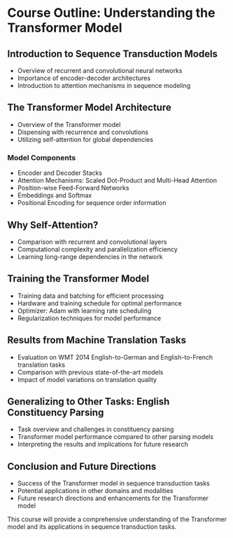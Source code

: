 # Course Outline: Understanding the Transformer Model

## Introduction to Sequence Transduction Models
- Overview of recurrent and convolutional neural networks
- Importance of encoder-decoder architectures
- Introduction to attention mechanisms in sequence modeling

## The Transformer Model Architecture
- Overview of the Transformer model
- Dispensing with recurrence and convolutions
- Utilizing self-attention for global dependencies

### Model Components
- Encoder and Decoder Stacks
- Attention Mechanisms: Scaled Dot-Product and Multi-Head Attention
- Position-wise Feed-Forward Networks
- Embeddings and Softmax
- Positional Encoding for sequence order information

## Why Self-Attention?
- Comparison with recurrent and convolutional layers
- Computational complexity and parallelization efficiency
- Learning long-range dependencies in the network

## Training the Transformer Model
- Training data and batching for efficient processing
- Hardware and training schedule for optimal performance
- Optimizer: Adam with learning rate scheduling
- Regularization techniques for model performance

## Results from Machine Translation Tasks
- Evaluation on WMT 2014 English-to-German and English-to-French translation tasks
- Comparison with previous state-of-the-art models
- Impact of model variations on translation quality

## Generalizing to Other Tasks: English Constituency Parsing
- Task overview and challenges in constituency parsing
- Transformer model performance compared to other parsing models
- Interpreting the results and implications for future research

## Conclusion and Future Directions
- Success of the Transformer model in sequence transduction tasks
- Potential applications in other domains and modalities
- Future research directions and enhancements for the Transformer model

This course will provide a comprehensive understanding of the Transformer model and its applications in sequence transduction tasks.